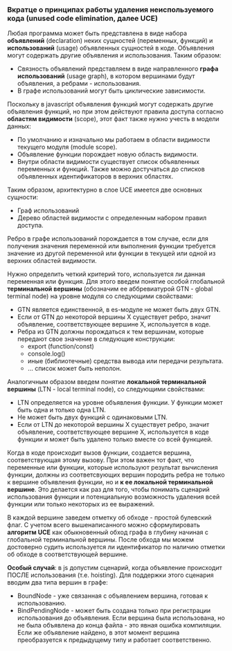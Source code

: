 ### Вкратце о принципах работы удаления неиспользуемого кода (unused code elimination, далее UCE)

Любая программа может быть представлена в виде набора __объявлений__ (declaration) неких сущностей (переменных, функций)
и __использований__ (usage) объявленных сущностей в коде. Объявления могут содержать другие объявления и использования.
Таким образом:
- Связность объявлений представляем в виде направленного __графа использований__ (usage graph), в котором
  вершинами будут объявления, а ребрами - использования.
- В графе использований могут быть циклические зависимости.

Поскольку в javascript объявления функций могут содержать другие объявления функций, но при этом действуют правила 
доступа согласно __областям видимости__ (scope), этот факт также нужно учесть в модели данных:
- По умолчанию и изначально мы работаем в области видимости текущего модуля (module scope).
- Объявление функции порождает новую область видимости.
- Внутри области видимости существует список объявленных переменных и функций. Также можно достучаться до списков 
  объявленных идентификаторов в верхних областях.

Таким образом, архитектурно в слое UCE имеется две основных сущности:
- Граф использований
- Дерево областей видимости с определенным набором правил доступа.

Ребро в графе использований порождается в том случае, если для получения значения переменной или выполнения функции
требуется значение из другой переменной или функции в текущей или одной из верхних областей видимости.

Нужно определить четкий критерий того, используется ли данная переменная или функция. Для этого введем понятие 
особой глобальной __терминальной вершины__ (обозначим ее аббревиатурой GTN - global terminal node) на уровне 
модуля со следующими свойствами:
- GTN является единственной, в es-модуле не может быть двух GTN.
- Если от GTN до некоторой вершины X существует ребро, значит объявление, соответствующее вершине X, используется в коде.
- Ребра из GTN должны порождаться к тем вершинам, которые передают свое значение в следующие конструкции:
    - export (function/const)
    - console.log()
    - иные (библиотечные) средства вывода или передачи результата.
    - ... список может быть неполон.

Аналогичным образом введем понятие __локальной терминальной вершины__ (LTN - local terminal node), со следующими свойствами:
- LTN определяется на уровне объявления функции. У функции может быть одна и только одна LTN.
- Не может быть двух функций с одинаковыми LTN.
- Если от LTN до некоторой вершины X существует ребро, значит объявление, соответствующее вершине X, используется
  в коде функции и может быть удалено только вместе со всей функцией.

Когда в коде происходит вызов функции, создается вершина, соответствующая этому вызову. При этом важен тот факт, что
переменные или функции, которые используют результат вычисления функции, должны из соответсвующих вершин породить
ребра не только к вершине объявления функции, но и __к ее локальной терминальной вершине__. Это делается как раз
для того, чтобы понимать сценарий использования функции и потенциальную возможность удаления всей функции или
только некоторых из ее выражений.

В каждой вершине заведем отметку об обходе - простой булевский флаг. С учетом всего вышенаписанного можно сформулировать
__алгоритм UCE__ как обыкновенный обход графа в глубину начиная с глобальной терминальной вершины. После обхода мы можем
достоверно судить используется ли идентификатор по наличию отметки об обходе в соответствующей вершине.

__Особый случай__: в js допустим сценарий, когда объявление происходит ПОСЛЕ использования (т.е. hoisting). Для поддержки этого
сценария вводим два типа вершин в графе:
- BoundNode - уже связанная с объявлением вершина, готовая к использованию.
- BindPendingNode - может быть создана только при регистрации использования до объявления. Если вершина была использована,
  но не была объявлена до конца файла - это явная ошибка компиляции. Если же объявление найдено, в этот момент вершина преобразуется
  к предыдущему типу и работает соответственно.
  